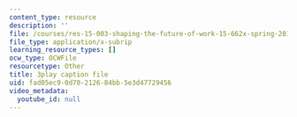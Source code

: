 ```yaml
---
content_type: resource
description: ''
file: /courses/res-15-003-shaping-the-future-of-work-15-662x-spring-2016/fad05ec90d70212684bb5e3d47729456_C-n3hyz-sSY.srt
file_type: application/x-subrip
learning_resource_types: []
ocw_type: OCWFile
resourcetype: Other
title: 3play caption file
uid: fad05ec9-0d70-2126-84bb-5e3d47729456
video_metadata:
  youtube_id: null
---
```

